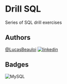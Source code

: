 # Drill SQL
Series of SQL drill exercises
## Authors

[@LucasBeauloi](https://github.com/lbeauloi) [![linkedin](https://img.shields.io/badge/linkedin-0A66C2?style=for-the-badge&logo=linkedin&logoColor=white)](https://www.linkedin.com/in/lucas-beauloi/)

## Badges
![MySQL](https://img.shields.io/badge/mysql-%2300f.svg?style=for-the-badge&logo=mysql&logoColor=white)
